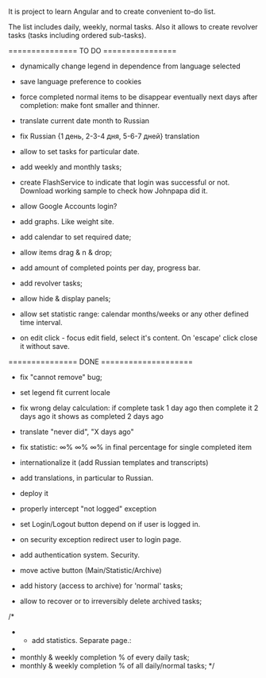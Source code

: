 It is project to learn Angular and to create convenient to-do list.

The list includes daily, weekly, normal tasks.
Also it allows to create revolver tasks (tasks including ordered sub-tasks).

=============== TO DO ================

- dynamically change legend in dependence from language selected

- save language preference to cookies

- force completed normal items to be disappear eventually next days after completion:
make font smaller and thinner.


- translate current date month to Russian
- fix Russian {1 день, 2-3-4 дня, 5-6-7 дней} translation

- allow to set tasks for particular date.
- add weekly and monthly tasks;

- create FlashService to indicate that login was successful or not. 
Download working sample to check how Johnpapa did it.

- allow Google Accounts login?

- add graphs. Like weight site.
- add calendar to set required date;

- allow items drag & n & drop;
- add amount of completed points per day, progress bar.
- add revolver tasks;

- allow hide & display panels;

- allow set statistic range: calendar months/weeks or any other defined time interval.

- on edit click - focus edit field, select it's content. On 'escape' click close it without save.



=============== DONE ====================

- fix "cannot remove" bug;

- set legend fit current locale

- fix wrong delay calculation: if complete task 1 day ago then complete it 2 days ago it shows as completed 2 days ago

- translate "never did", "X days ago"

- fix statistic:  ∞% ∞% ∞%  in final percentage for single completed item

- internationalize it (add Russian templates and transcripts)
- add translations, in particular to Russian.
- deploy it
- properly intercept "not logged" exception
- set Login/Logout button depend on if user is logged in.
- on security exception redirect user to login page.

- add authentication system. Security.
- move active button (Main/Statistic/Archive)
- add history (access to archive) for 'normal' tasks;
- allow to recover or to irreversibly delete archived tasks;

/*
 * - add statistics. Separate page.:
 * 
 * monthly & weekly completion % of every daily task;
 * monthly & weekly completion % of all daily/normal tasks;
 */

